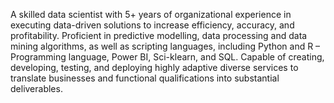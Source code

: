 A skilled data scientist with 5+ years of organizational experience in executing data-driven solutions to increase efficiency, accuracy, and profitability. Proficient in predictive modelling, data processing and data mining algorithms, as well as scripting languages, including Python and R – Programming language, Power BI, Sci-klearn, and SQL. Capable of creating, developing, testing, and deploying highly adaptive diverse services to translate businesses and functional qualifications into substantial deliverables.

<!---
EdwinOsayuki/EdwinOsayuki is a ✨ special ✨ repository because its `README.md` (this file) appears on your GitHub profile.
You can click the Preview link to take a look at your changes.
--->
